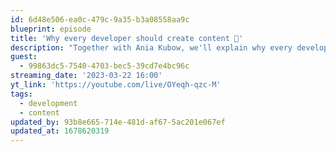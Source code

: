 ```yaml
---
id: 6d48e506-ea0c-479c-9a35-b3a08558aa9c
blueprint: episode
title: 'Why every developer should create content 📝'
description: "Together with Ania Kubow, we'll explain why every developer should invest their time in creating content like blog posts, podcast appearances, or video streams."
guest:
  - 99863dc5-7540-4703-bec5-39cd7e4bc96c
streaming_date: '2023-03-22 16:00'
yt_link: 'https://youtube.com/live/OYeqh-qzc-M'
tags:
  - development
  - content
updated_by: 93b8e665-714e-481d-af67-5ac201e067ef
updated_at: 1678620319
---
```

